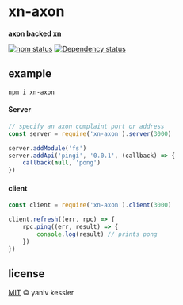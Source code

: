 # xn-axon

**[axon](https://github.com/tj/axon) backed [xn](https://github.com/kessler/node-xn)**

[![npm status](http://img.shields.io/npm/v/xn-axon.svg?style=flat-square)](https://www.npmjs.org/package/xn-axon) [![Dependency status](https://img.shields.io/david/kessler/node-xn-axon.svg?style=flat-square)](https://david-dm.org/kessler/node-xn-axon)

## example

`npm i xn-axon`

#### Server

```js
// specify an axon complaint port or address
const server = require('xn-axon').server(3000)

server.addModule('fs')
server.addApi('pingi', '0.0.1', (callback) => {
    callback(null, 'pong')
})
```

#### client
```js
const client = require('xn-axon').client(3000)

client.refresh((err, rpc) => {
    rpc.ping((err, result) => {
        console.log(result) // prints pong
    })
})
```

## license

[MIT](http://opensource.org/licenses/MIT) © yaniv kessler
